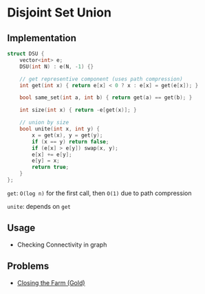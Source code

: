 # Disjoint Set Union

## Implementation

```cpp
struct DSU {
	vector<int> e;
	DSU(int N) : e(N, -1) {}

	// get representive component (uses path compression)
	int get(int x) { return e[x] < 0 ? x : e[x] = get(e[x]); }

	bool same_set(int a, int b) { return get(a) == get(b); }

	int size(int x) { return -e[get(x)]; }

	// union by size
	bool unite(int x, int y) {
		x = get(x), y = get(y);
		if (x == y) return false;
		if (e[x] > e[y]) swap(x, y);
		e[x] += e[y];
		e[y] = x;
		return true;
	}
};
```

`get`: `O(log n)` for the first call, then `O(1)` due to path compression

`unite`: depends on `get`

## Usage

- Checking Connectivity in graph

## Problems

- [Closing the Farm (Gold)](https://www.acmicpc.net/problem/12012)
